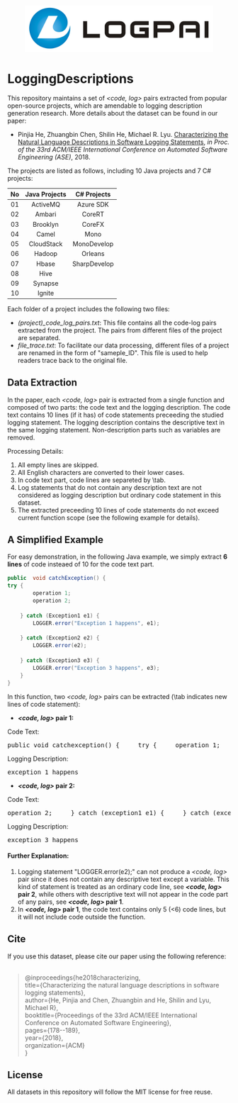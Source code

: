 <p align="center"> <a href="https://github.com/logpai"> <img src="https://github.com/logpai/logpai.github.io/blob/master/img/logpai_logo.jpg" width="425"></a></p>

# LoggingDescriptions
This repository maintains a set of _<code, log>_ pairs extracted from popular open-source projects, which are amendable to logging description generation research. More details about the dataset can be found in our paper:

+ Pinjia He, Zhuangbin Chen, Shilin He, Michael R. Lyu. [Characterizing the Natural Language Descriptions in Software Logging Statements](https://pinjiahe.github.io/papers/ASE18.pdf), *in Proc. of the 33rd ACM/IEEE International Conference on Automated
Software Engineering (ASE)*, 2018.

The projects are listed as follows, including 10 Java projects and 7 C# projects:

| No | Java Projects        | C# Projects            |  
| :------:|:-------------: |:-------------:|
| 01 |ActiveMQ		|Azure SDK	|
| 02 |Ambari		|CoreRT		|
| 03 |Brooklyn		|CoreFX		|
| 04 |Camel      	|Mono		|
| 05 |CloudStack 	|MonoDevelop	|
| 06 |Hadoop    	|Orleans	|
| 07 |Hbase     	|SharpDevelop	|
| 08 |Hive		|		|
| 09 |Synapse		|		|
| 10 |Ignite  		| 		|

Each folder of a project includes the following two files:

* *(project)_code_log_pairs.txt*: This file contains all the code-log pairs extracted from the project. The pairs from different files of the project are separated.
* *file_trace.txt*: To facilitate our data processing, different files of a project are renamed in the form of "sameple_ID". This file is used to help readers trace back to the original file.

## Data Extraction
In the paper, each _<code, log>_  pair is extracted from a single function and composed of two parts: the code text and the logging description. The code text contains 10 lines (if it has) of code statements preceeding the studied logging statement. The logging description contains the descriptive text in the same logging statement. Non-description parts such as variables are removed.

Processing Details:
1. All empty lines are skipped.
2. All English characters are converted to their lower cases.
3. In code text part, code lines are separeted by \tab.
4. Log statements that do not contain any description text are not considered as logging description but ordinary code statement in this dataset.
5. The extracted preceeding 10 lines of code statements do not exceed current function scope (see the following example for details).

## A Simplified Example 
For easy demonstration, in the following Java example, we simply extract **6 lines** of code insteaed of 10 for the code text part.

```java
public	void catchException() {
try {
		operation 1;
		operation 2;

	} catch (Exception1 e1) {
		LOGGER.error("Exception 1 happens", e1);

	} catch (Exception2 e2) {
		LOGGER.error(e2);

	} catch (Exception3 e3) {
		LOGGER.error("Exception 3 happens", e3);
	}
}
```

In this function, two _<code, log>_ pairs can be extracted (\tab indicates new lines of code statement):

* **_<code, log>_ pair 1:**

Code Text:
<pre>
public void catchexception() {     try {     operation 1;     operation 2;     } catch (exception1 e1) {
</pre>

Logging Description:
<pre>
exception 1 happens
</pre>

* **_<code, log>_ pair 2:**

Code Text:
<pre>
operation 2;     } catch (exception1 e1) {     } catch (exception2 e2) {     logger.error(e2);     } catch (exception3 e3) {
</pre>

Logging Description:
<pre>
exception 3 happens
</pre>


#### Further Explanation:
1. Logging statement "LOGGER.error(e2);" can not produce a _<code, log>_ pair since it does not contain any descriptive text except a variable. This kind of statement is treated as an ordinary code line, see **_<code, log>_ pair 2**, while others with descriptive text will not appear in the code part of any pairs, see **_<code, log>_ pair 1**.
2. In **_<code, log>_ pair 1**, the code text contains only 5 (<6) code lines, but it will not include code outside the function.

## Cite
If you use this dataset, please cite our paper using the following reference:<br /><br />
> @inproceedings{he2018characterizing, <br />
  title={Characterizing the natural language descriptions in software logging statements}, <br />
  author={He, Pinjia and Chen, Zhuangbin and He, Shilin and Lyu, Michael R}, <br />
  booktitle={Proceedings of the 33rd ACM/IEEE International Conference on Automated Software Engineering}, <br />
  pages={178--189}, <br />
  year={2018}, <br />
  organization={ACM} <br />
} <br />

## License
All datasets in this repository will follow the MIT license for free reuse.

